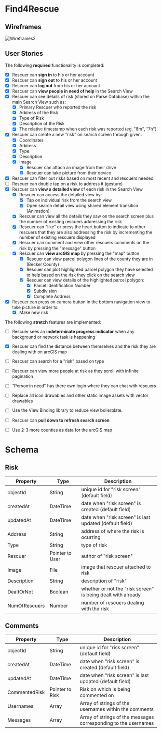 # Find4Rescue

## Wireframes

![Wireframes2](https://user-images.githubusercontent.com/47072485/125831227-3d936594-abdf-4649-b568-93a861e90172.jpg)


## User Stories

The following **required** functionality is completed:

* [x]	Rescuer can **sign in** to his or her account
* [x]	Rescuer can **sign out** to his or her account
* [x]	Rescuer can **log out** from his or her account
* [x]	Rescuer can **view people in need of help** in the Search View
  * [x] Rescuer can see details of risk (stored on Parse Database) within the main Search View such as: 
    * [x] Primary Rescuer who reported the risk
    * [x] Address of the Risk
    * [x] Type of Risk
    * [x] Description of the Risk
    * [x] The [relative timestamp](https://gist.github.com/nesquena/f786232f5ef72f6e10a7) when each risk was reported (eg. "8m", "7h")
   * [x] Rescuer can create a new "risk" on search screen through given: 
     * [x] Coordinates
     * [x] Address
     * [x] Type
     * [x] Description
     * [x] Image
       * [x] Rescuer can attach an image from their drive 
       * [x] Rescuer can take picture from their device
   * [x] Rescuer can filter out risks based on most recent and rescuers needed
   * [ ] Rescuer can double tap on a risk to address it (gesture) 
* [x] Rescuer can **view a detailed view** of each risk in the Search View 
  * [x] Rescuer can access the detailed view by:
    * [x] Tap on individual risk from the search view 
    * [x] Open search detail view using shared element transition (Animation) 
  * [x] Rescuer can view all the details they saw on the search screen plus the number of existing rescuers addressing the risk
  * [x] Rescuer can "like" or press the heart button to indicate to other rescuers that they are also addressing the risk by incrementing the number of existing rescuers displayed 
  * [x] Rescuer can comment and view other rescuers comments on the risk by pressing the "message" button
  * [x] Rescuer can **view arcGIS map** by pressing the "map" button 
    * [x] Rescuer can view parcel polygon lines of the county they are in (Becker County)
    * [x] Rescuer can plot highlighted parcel polygon they have selected to help based on the risk they click on the search view
    * [x] Rescuer can view details of the highlighted parcel polygon:
       * [x] Parcel Identification Number
       * [x] Subdivision
       * [x] Complete Address
* [x] Rescuer can press on camera button in the bottom navigation view to take picture in order to:
  * [x] Make new risk

The following **stretch** features are implemented:

* [ ] Rescuer sees an **indeterminate progress indicator** when any background or network task is happening
* [x] Rescuer can find the distance between themselves and the risk they are dealing with on arcGIS map 
* [ ] Rescuer can search for a "risk" based on type
* [ ] Rescuer can view more people at risk as they scroll with infinite pagination
* [ ] "Person in need" has there own login where they can chat with rescuers 
* [ ] Replace all icon drawables and other static image assets with vector drawables
* [ ] Use the View Binding library to reduce view boilerplate.
* [ ] Rescuer can **pull down to refresh search screen**
* [ ] Use 2-3 more counties as data for the arcGIS map 


# Schema

## Risk
|    Property    | Type |  Description  |  
| -------------- | ---- | ------------- |
| objectId  | String  | unique id for "risk screen" (default field) |
| createdAt  | DateTime  | date when "risk screen" is created (default field) |
| updatedAt  | DateTime  | date when "risk screen" is last updated (default field) |
| Address  | String  | address of where the risk is ocurring |
| Type | String | type of risk |
| Rescuer  | Pointer to User  | author of "risk screen" |
| Image  | File  | image that rescuer attached to risk |
| Description  | String  | description of "risk" |
| DealtOrNot | Boolean | whether or not the "risk screen" is being dealt with already |
| NumOfRescuers | Number | number of rescuers dealing with the risk | 

## Comments
|    Property    | Type |  Description  |  
| -------------- | ---- | ------------- |
| objectId  | String  | unique id for "risk screen" (default field) |
| createdAt  | DateTime  | date when "risk screen" is created (default field) |
| updatedAt  | DateTime  | date when "risk screen" is last updated (default field) |
| CommentedRisk  | Pointer to Risk  | Risk on which is being commented on |
| Usernames | Array | Array of strings of the usernames within the comments |
| Messages  | Array  | Array of strings of the messages corresponding to the usernames |

